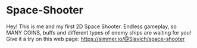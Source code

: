 # Space-Shooter
Hey! This is me and my first 2D Space Shooter. Endless gameplay, so MANY COINS, buffs and different types of enemy ships are waiting for you! Give it a try on this web page: https://simmer.io/@Slavich/space-shooter
